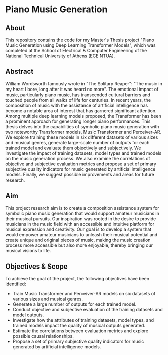 # Piano Music Generation 

## About
This repository contains the code for my Master's Thesis project "Piano Music Generation using Deep Learning Transformer Models", which was completed at the School of Electrical & Computer Engineering of the National Technical University of Athens (ECE NTUA).

## Abstract
William Wordsworth famously wrote in "The Solitary Reaper": "The music in my heart I bore, long after it was heard no more". The emotional impact of music, particularly piano music, has transcended cultural barriers and touched people from all walks of life for centuries. In recent years, the composition of music with the assistance of artificial intelligence has become a notable area of interest that has garnered significant attention. Among multiple deep learning models proposed, the Transformer has been a prominent approach for generating longer piano performances. This thesis delves into the capabilities of symbolic piano music generation with two noteworthy Transformer models, Music Transformer and Perceiver-AR. We explore training these models in six different datasets of various sizes and musical genres, generate large-scale number of outputs for each trained model and evaluate them objectively and subjectively. We investigate the impact of training datasets, model types and trained models on the music generation process. We also examine the correlations of objective and subjective evaluation metrics and propose a set of primary subjective quality indicators for music generated by artificial intelligence models. Finally, we suggest possible improvements and areas for future research.

## Aim
This project research aim is to create a composition assistance system for symbolic piano music generation that would support amateur musicians in their musical pursuits. Our inspiration was rooted in the desire to provide musicians in the music field with an accessible and intuitive platform for musical expression and creativity. Our goal is to develop a system that would empower amateur musicians to unleash their musical potential and create unique and original pieces of music, making the music creation process more accessible but also more enjoyable, thereby bringing our musical visions to life.

## Objectives & Scope
To achieve the goal of the project, the following objectives have been identified:
* Train Music Transformer and Perceiver-AR models on six datasets of various sizes and musical genres.
* Generate a large number of outputs for each trained model.
* Conduct objective and subjective evaluation of the training datasets and model outputs.
* Investigate how the attributes of training datasets, model types, and trained models impact the quality of musical outputs generated.
* Estimate the correlations between evaluation metrics and explore possible causal relationships.
* Propose a set of primary subjective quality indicators for music generated by artificial intelligence models.

